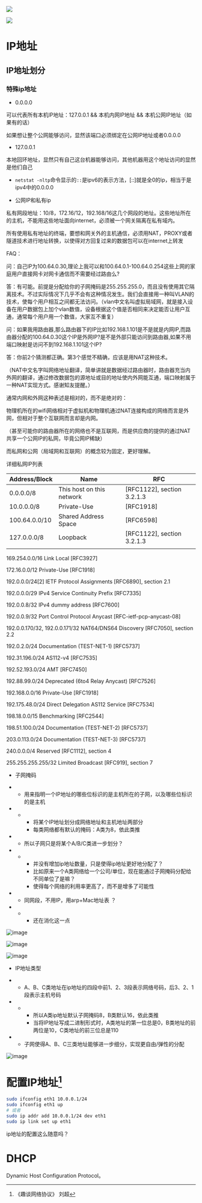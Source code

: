 ![](C:/Users/Five/Desktop/note/img/705728-20160424234826351-1957282396.png)

![](C:/Users/Five/Desktop/note/img/705728-20160424234827195-1493107425.png)

# IP地址



## IP地址划分



### 特殊ip地址

* 0.0.0.0

可以代表所有本机IP地址：127.0.0.1 && 本机内网IP地址 && 本机公网IP地址（如果有的话）

如果想让整个公网能够访问，显然该端口必须绑定在公网IP地址或者0.0.0.0



* 127.0.0.1

本地回环地址，显然只有自己这台机器能够访问，其他机器用这个地址访问的显然是他们自己



* `netstat -nltp`命令显示的`::`是ipv6的表示方法，[::]就是全0的ip，相当于是ipv4中的0.0.0.0





* 公网IP和私有ip

私有网段地址：10/8，172.16/12，192.168/16这几个网段的地址。这些地址所在的主机，不能用这些地址面向internet，必须被一个网关隔离在私有域内。



所有使用私有地址的终端，要想和网关外的主机通信，必须用NAT，PROXY或者隧道技术进行地址转换，以使得对方回复过来的数据包可以在internet上转发



FAQ：

问：自己IP为100.64.0.30,理论上我可以和100.64.0.1-100.64.0.254这些上网的家庭用户直接网卡对网卡通信而不需要经过路由么?

答：有可能。前提是分配给你的子网掩码是255.255.255.0，而且没有使用其它隔离技术。不过实际情况下几乎不会有这种情况发生。我们会直接用一种叫VLAN的技术，使每个用户相互之间都无法访问。（vlan中文名叫虚拟局域网，就是接入设备在用户数据包上加个vlan数值，设备根据这个值是否相同来决定能否让用户互通，通常每个用户用一个数值，大家互不重复）



问：如果我用路由器,那么路由器下的IP比如192.168.1.101是不是就是内网IP,而路由器分配的100.64.0.30这个IP是外网IP?是不是外部只能访问到路由器,如果不用端口映射是访问不到192.168.1.101这个IP?

答：你前2个猜测都正确。第3个感觉不精确，应该是用NAT这种技术。

（NAT中文名字叫网络地址翻译，简单讲就是数据经过路由器时，路由器充当内外网的翻译，通过修改数据包的源地址或目的地址使内外网能互通，端口映射属于一种NAT实现方式。感谢知友提醒。）





通常内网和外网这种表述是相对的，而不是绝对的：

物理机所在的wifi网络相对于虚拟机和物理机通过NAT连接构成的网络而言是外网，但相对于整个互联网而言却是内网。

（甚至可能你的路由器所在的网络也不是互联网，而是供应商的提供的通过NAT共享一个公网IP的私网，毕竟公网IP稀缺）



而私网和公网（局域网和互联网）的概念较为固定，更好理解。



详细私网IP列表

| Address/Block | Name                      | RFC                        |
| ------------- | ------------------------- | -------------------------- |
| 0.0.0.0/8     | This host on this network | [RFC1122], section 3.2.1.3 |
| 10.0.0.0/8    | Private-Use               | [RFC1918]                  |
| 100.64.0.0/10 | Shared Address Space      | [RFC6598]                  |
| 127.0.0.0/8   | Loopback                  | [RFC1122], section 3.2.1.3 |
|               |                           |                            |



169.254.0.0/16 Link Local [RFC3927]

172.16.0.0/12 Private-Use [RFC1918]

192.0.0.0/24[2] IETF Protocol Assignments [RFC6890], section 2.1

192.0.0.0/29 IPv4 Service Continuity Prefix [RFC7335]

192.0.0.8/32 IPv4 dummy address [RFC7600]

192.0.0.9/32 Port Control Protocol Anycast [RFC-ietf-pcp-anycast-08]

192.0.0.170/32, 192.0.0.171/32 NAT64/DNS64 Discovery [RFC7050], section 2.2

192.0.2.0/24 Documentation (TEST-NET-1) [RFC5737]

192.31.196.0/24 AS112-v4 [RFC7535]

192.52.193.0/24 AMT [RFC7450]

192.88.99.0/24 Deprecated (6to4 Relay Anycast) [RFC7526]

192.168.0.0/16 Private-Use [RFC1918]

192.175.48.0/24 Direct Delegation AS112 Service [RFC7534]

198.18.0.0/15 Benchmarking [RFC2544]

198.51.100.0/24 Documentation (TEST-NET-2) [RFC5737]

203.0.113.0/24 Documentation (TEST-NET-3) [RFC5737]

240.0.0.0/4 Reserved [RFC1112], section 4

255.255.255.255/32 Limited Broadcast [RFC919], section 7 





* 子网掩码

* * 用来指明一个IP地址的哪些位标识的是主机所在的子网，以及哪些位标识的是主机

* * * 将某个IP地址划分成网络地址和主机地址两部分
    * 每类网络都有默认的掩码：A类为8，依此类推

* * 所以子网只是将某个A/B/C类进一步划分？

* * * 并没有增加ip地址数量，只是使得ip地址更好地分配了？
    * 比如原来一个A类网络给一个公司/单位，现在能通过子网掩码分配给不同单位了是嘛？
    * 使得每个网络的利用率更高了，而不是增多了可能性

* * 同网段，不用IP，用arp+Mac地址表 ？

* * * 还在消化这一点

![image](https://cdn.nlark.com/yuque/0/2021/png/21594955/1621319056162-7830c2b1-2aa2-4b24-8735-cf7d7fa4b690.png)

![image](https://cdn.nlark.com/yuque/0/2021/png/21594955/1621319056287-3154aa62-5b19-4b8f-8235-ab2e93f31843.png)

![image](https://cdn.nlark.com/yuque/0/2021/png/21594955/1621319056379-8896c410-fa4a-4e1b-b7ef-013554cefafd.png)



* IP地址类型

* * A、B、C类地址在ip地址的四段中前1、2、3段表示网络号码，后3、2、1段表示主机号码

* * * 所以A类ip地址默认子网掩码8，B类默认16，依此类推
    * 当将IP地址写成二进制形式时，A类地址的第一位总是0，B类地址的前两位是10，C类地址的前三位总是110

* * 子网使得A、B、C三类地址能够进一步细分，实现更自由/弹性的分配

![image](C:\Users\Five\Desktop\note\img\1621319056471-34fcab0a-c53b-4480-8aa0-e5e3700e5a5d.png)

# 配置IP地址[^1]

```bash
sudo ifconfig eth1 10.0.0.1/24
sudo ifconfig eth1 up
# 或者
sudo ip addr add 10.0.0.1/24 dev eth1
sudo ip link set up eth1
```

ip地址的配置这么随意吗？



# DHCP

Dynamic Host Configuration Protocol。





[^1]:《趣谈网络协议》 刘超
